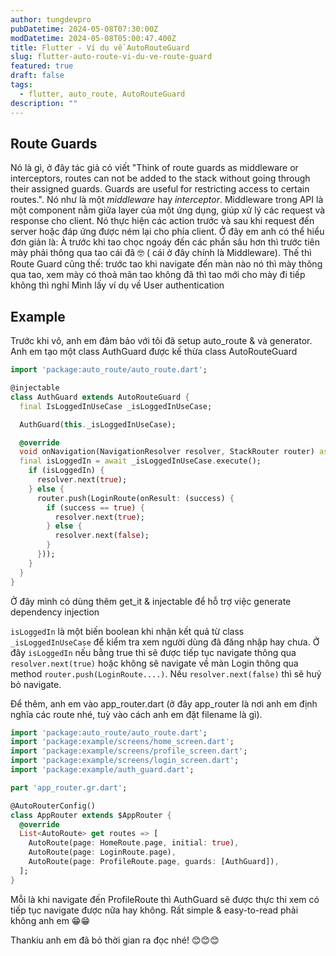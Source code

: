 ```yaml
---
author: tungdevpro
pubDatetime: 2024-05-08T07:30:00Z
modDatetime: 2024-05-08T05:00:47.400Z
title: Flutter - Ví dụ về AutoRouteGuard
slug: flutter-auto-route-vi-du-ve-route-guard
featured: true
draft: false
tags:
  - flutter, auto_route, AutoRouteGuard
description: ""
---
```


## Route Guards

Nó là gì, ở đây tác giả có viết "Think of route guards as middleware or interceptors, routes can not be added to the stack without going through their assigned guards. Guards are useful for restricting access to certain routes.". Nó như là một *middleware* hay *interceptor*.
Middleware trong API là một component nằm giữa layer của một ứng dụng, giúp xử lý các request và response cho client. Nó thực hiện các action trước và sau khi request đến server hoặc đáp ứng được ném lại cho phía client. Ở đây em anh có thể hiểu đơn giản là: À trước khi tao chọc ngoáy đến các phần sâu hơn thì trước tiên mày phải thông qua tao cái đã 🤓 ( cái ở đây chính là Middleware).
Thế thì Route Guard cũng thế: trước tao khi navigate đến màn nào nó thì mày thông qua tao, xem mày có thoả mãn tao không đã thì tao mới cho mày đi tiếp không thì nghỉ
Mình lấy ví dụ về User authentication
## Example
Trước khi vô, anh em đảm bảo với tôi đã setup auto_route & và generator.
Anh em tạo một class AuthGuard được kế thừa class AutoRouteGuard

```dart
import 'package:auto_route/auto_route.dart';

@injectable
class AuthGuard extends AutoRouteGuard {
  final IsLoggedInUseCase _isLoggedInUseCase;

  AuthGuard(this._isLoggedInUseCase);

  @override
  void onNavigation(NavigationResolver resolver, StackRouter router) async{
  final isLoggedIn = await _isLoggedInUseCase.execute();
    if (isLoggedIn) {
      resolver.next(true);
    } else {
      router.push(LoginRoute(onResult: (success) {
        if (success == true) {
          resolver.next(true);
        } else {
          resolver.next(false);
        }
      }));
    }
  }
}
```
Ở đây mình có dùng thêm get_it & injectable để hỗ trợ việc generate dependency injection

 `isLoggedIn` là một biến boolean khi nhận kết quả từ class `_isLoggedInUseCase` để kiểm tra xem người dùng đã đăng nhập hay chưa.
 Ở đây `isLoggedIn` nếu bằng true thì sẽ được tiếp tục navigate thông qua `resolver.next(true)` hoặc không sẽ navigate về màn Login thông qua method `router.push(LoginRoute....)`.
 Nếu `resolver.next(false)` thì sẽ huỷ bỏ navigate.

Để thêm, anh em vào app_router.dart (ở đây app_router là nơi anh em định nghĩa các route nhé, tuỳ vào cách anh em đặt filename là gì).

```dart
import 'package:auto_route/auto_route.dart';
import 'package:example/screens/home_screen.dart';
import 'package:example/screens/profile_screen.dart';
import 'package:example/screens/login_screen.dart';
import 'package:example/auth_guard.dart';

part 'app_router.gr.dart';

@AutoRouterConfig()
class AppRouter extends $AppRouter {
  @override
  List<AutoRoute> get routes => [
    AutoRoute(page: HomeRoute.page, initial: true),
    AutoRoute(page: LoginRoute.page),
    AutoRoute(page: ProfileRoute.page, guards: [AuthGuard]),
  ];
}
```
Mỗi là khi navigate đến ProfileRoute thì AuthGuard sẽ được thực thi xem có tiếp tục navigate được nữa hay không. Rất simple & easy-to-read phải không anh em 😁😁

Thankiu anh em đã bỏ thời gian ra đọc nhé! 😊😊😊